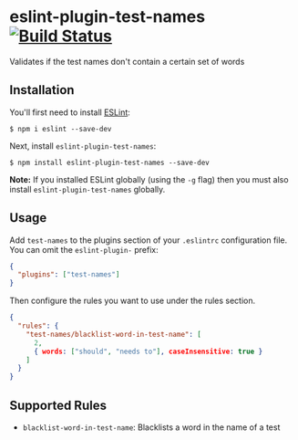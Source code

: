 # eslint-plugin-test-names [![Build Status](https://travis-ci.org/DanielMSchmidt/eslint-plugin-test-names.svg?branch=master)](https://travis-ci.org/DanielMSchmidt/eslint-plugin-test-names)

Validates if the test names don't contain a certain set of words

## Installation

You'll first need to install [ESLint](http://eslint.org):

```
$ npm i eslint --save-dev
```

Next, install `eslint-plugin-test-names`:

```
$ npm install eslint-plugin-test-names --save-dev
```

**Note:** If you installed ESLint globally (using the `-g` flag) then you must also install `eslint-plugin-test-names` globally.

## Usage

Add `test-names` to the plugins section of your `.eslintrc` configuration file. You can omit the `eslint-plugin-` prefix:

```json
{
  "plugins": ["test-names"]
}
```

Then configure the rules you want to use under the rules section.

```json
{
  "rules": {
    "test-names/blacklist-word-in-test-name": [
      2,
      { words: ["should", "needs to"], caseInsensitive: true }
    ]
  }
}
```

## Supported Rules

* `blacklist-word-in-test-name`: Blacklists a word in the name of a test
